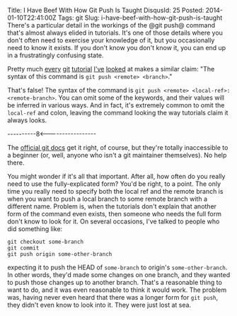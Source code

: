 Title: I Have Beef With How Git Push Is Taught
DisqusId: 25
Posted: 2014-01-10T22:41:00Z
Tags:
    git
Slug: i-have-beef-with-how-git-push-is-taught
There's a particular detail in the workings of the @git push@ command that's almost always elided in tutorials. It's one of those details where you don't often need to exercise your knowledge of it, but you occasionally need to know it exists. If you don't know you don't know it, you can end up in a frustratingly confusing state.

Pretty much [every](http://try.github.io/levels/1/challenges/11) [git](http://gitready.com/beginner/2009/01/21/pushing-and-pulling.html) [tutorial](https://www.atlassian.com/git/tutorial/remote-repositories#!push) [I've](http://www.vogella.com/tutorials/Git/article.html#gitpushbranch) [looked](http://gitimmersion.com/lab_48.html) at makes a similar claim: "The syntax of this command is `git push <remote> <branch>`."

That's false! The syntax of the command is `git push <remote> <local-ref>:<remote-branch>`. You can omit some of the keywords, and their values will be inferred in various ways. And in fact, it's extremely common to omit the `local-ref` and colon, leaving the command looking the way tutorials claim it always looks.

----------8<-----------------

The [official git docs](http://git-scm.com/docs/git-push.html) get it right, of course, but they're totally inaccessible to a beginner (or, well, anyone who isn't a git maintainer themselves). No help there.

You might wonder if it's all that important. After all, how often do you really need to use the fully-explicated form? You'd be right, to a point. The only time you really need to specify both the local ref and the remote branch is when you want to push a local branch to some remote branch with a different name. Problem is, when the tutorials don't explain that another form of the command even exists, then someone who needs the full form don't know to look for it. On several occasions, I've talked to people who did something like:

```
git checkout some-branch
git commit
git push origin some-other-branch
```

expecting it to push the HEAD of `some-branch` to origin's `some-other-branch`. In other words, they'd made some changes on one branch, and they wanted to push those changes up to another branch. That's a reasonable thing to want to do, and it was even reasonable to think it would work. The problem was, having never even heard that there was a longer form for `git push`, they didn't even know to look into it. They were just lost at sea.
